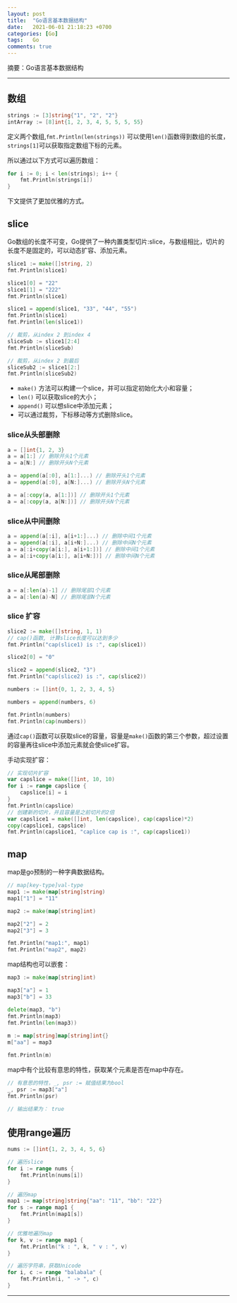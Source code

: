 ```yaml
---
layout: post
title:  "Go语言基本数据结构"
date:   2021-06-01 21:18:23 +0700
categories: [Go]
tags:   Go
comments: true
---
```


摘要：Go语言基本数据结构

------

## 数组

``` go
strings := [3]string{"1", "2", "2"}
intArray := [8]int{1, 2, 3, 4, 5, 5, 5, 55}
```
定义两个数组,```fmt.Println(len(strings))``` 可以使用```len()```函数得到数组的长度，```strings[1]```可以获取指定数组下标的元素。

所以通过以下方式可以遍历数组：
``` go
for i := 0; i < len(strings); i++ {
	fmt.Println(strings[i])
}
```
下文提供了更加优雅的方式。


## slice

Go数组的长度不可变，Go提供了一种内置类型切片:slice，与数组相比，切片的长度不是固定的，可以动态扩容、添加元素。

```go
slice1 := make([]string, 2)
fmt.Println(slice1)

slice1[0] = "22"
slice1[1] = "222"
fmt.Println(slice1)

slice1 = append(slice1, "33", "44", "55")
fmt.Println(slice1)
fmt.Println(len(slice1))

// 裁剪，从index 2 到index 4
sliceSub := slice1[2:4]
fmt.Println(sliceSub)

// 裁剪，从index 2 到最后
sliceSub2 := slice1[2:]
fmt.Println(sliceSub2)
```

- ```make()``` 方法可以构建一个slice，并可以指定初始化大小和容量；
- ```len()``` 可以获取slice的大小；
- ```append()``` 可以想slice中添加元素；
- 可以通过裁剪，下标移动等方式删除slice。

### slice从头部删除

``` go
a = []int{1, 2, 3}
a = a[1:] // 删除开头1个元素
a = a[N:] // 删除开头N个元素

a = append(a[:0], a[1:]...) // 删除开头1个元素
a = append(a[:0], a[N:]...) // 删除开头N个元素

a = a[:copy(a, a[1:])] // 删除开头1个元素
a = a[:copy(a, a[N:])] // 删除开头N个元素
```

### slice从中间删除

``` go
a = append(a[:i], a[i+1:]...) // 删除中间1个元素
a = append(a[:i], a[i+N:]...) // 删除中间N个元素
a = a[:i+copy(a[i:], a[i+1:])] // 删除中间1个元素
a = a[:i+copy(a[i:], a[i+N:])] // 删除中间N个元素
```

### slice从尾部删除
``` go
a = a[:len(a)-1] // 删除尾部1个元素
a = a[:len(a)-N] // 删除尾部N个元素
```

### slice 扩容

``` go
slice2 := make([]string, 1, 1)
// cap()函数, 计算slice长度可以达到多少
fmt.Println("cap(slice1) is :", cap(slice1))

slice2[0] = "0"

slice2 = append(slice2, "3")
fmt.Println("cap(slice2) is :", cap(slice2))

numbers := []int{0, 1, 2, 3, 4, 5}

numbers = append(numbers, 6)

fmt.Println(numbers)
fmt.Println(cap(numbers))
```


通过```cap()```函数可以获取slice的容量，容量是```make()```函数的第三个参数，超过设置的容量再往slice中添加元素就会使slice扩容。

手动实现扩容：

``` go
// 实现切片扩容
var capslice = make([]int, 10, 10)
for i := range capslice {
	capslice[i] = i
}
fmt.Println(capslice)
// 创建新的切片，并且容量是之前切片的2倍
var capslice1 = make([]int, len(capslice), cap(capslice)*2)
copy(capslice1, capslice)
fmt.Println(capslice1, "caplice cap is :", cap(capslice1))

```

## map

map是go预制的一种字典数据结构。

``` go
// map[key-type]val-type
map1 := make(map[string]string)
map1["1"] = "11"

map2 := make(map[string]int)

map2["2"] = 2
map2["3"] = 3

fmt.Println("map1:", map1)
fmt.Println("map2", map2)
```

map结构也可以嵌套：
``` go
map3 := make(map[string]int)

map3["a"] = 1
map3["b"] = 33

delete(map3, "b")
fmt.Println(map3)
fmt.Println(len(map3))
	
m := map[string]map[string]int{}
m["aa"] = map3

fmt.Println(m)
```

map中有个比较有意思的特性，获取某个元素是否在map中存在。

``` go
// 有意思的特性，_, psr := 赋值结果为bool
_, psr := map3["a"]
fmt.Println(psr)

// 输出结果为： true
```


## 使用range遍历

``` go
nums := []int{1, 2, 3, 4, 5, 6}

// 遍历slice
for i := range nums {
	fmt.Println(nums[i])
}

// 遍历map
map1 := map[string]string{"aa": "11", "bb": "22"}
for s := range map1 {
	fmt.Println(map1[s])
}

// 优雅地遍历map
for k, v := range map1 {
	fmt.Println("k : ", k, " v : ", v)
}

// 遍历字符串，获取Unicode
for i, c := range "balabala" {
	fmt.Println(i, " -> ", c)
}
```

------